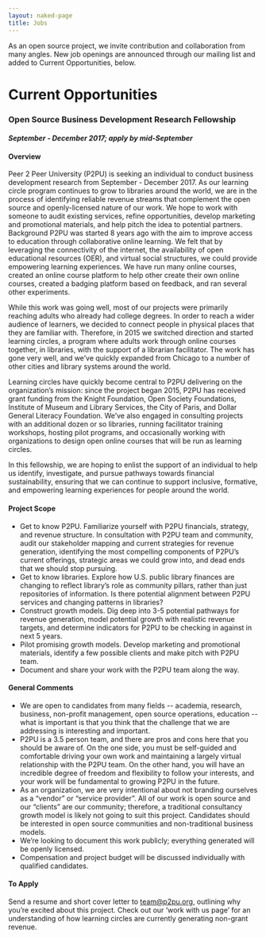 ```yaml
---
layout: naked-page
title: Jobs
---
```


As an open source project, we invite contribution and collaboration from many angles. New job openings are announced through our mailing list and added to Current Opportunities, below.

# Current Opportunities

### Open Source Business Development Research Fellowship
#### *September - December 2017; apply by mid-September*

#### Overview
Peer 2 Peer University (P2PU) is seeking an individual to conduct business development research from September - December 2017. As our learning circle program continues to grow to libraries around the world, we are in the process of identifying reliable revenue streams that complement the open source and openly-licensed nature of our work. We hope to work with someone to audit existing services, refine opportunities, develop marketing and promotional materials, and help pitch the idea to potential partners.
Background
P2PU was started 8 years ago with the aim to improve access to education through collaborative online learning. We felt that by leveraging the connectivity of the internet, the availability of open educational resources (OER), and virtual social structures, we could provide empowering learning experiences. We have run many online courses, created an online course platform to help other create their own online courses, created a badging platform based on feedback, and ran several other experiments.

While this work was going well, most of our projects were primarily reaching adults who already had college degrees. In order to reach a wider audience of learners, we decided to connect people in physical places that they are familiar with. Therefore, in 2015 we switched direction and started learning circles, a program where adults work through online courses together, in libraries, with the support of a librarian facilitator. The work has gone very well, and we’ve quickly expanded from Chicago to a number of other cities and library systems around the world. 

Learning circles have quickly become central to P2PU delivering on the organization’s mission: since the project began 2015, P2PU has received grant funding from the Knight Foundation, Open Society Foundations, Institute of Museum and Library Services, the City of Paris, and Dollar General Literacy Foundation. We’ve also engaged in consulting projects with an additional dozen or so libraries, running facilitator training workshops, hosting pilot programs, and occasionally working with organizations to design open online courses that will be run as learning circles. 

In this fellowship, we are hoping to enlist the support of an individual to help us identify, investigate, and pursue pathways towards financial sustainability, ensuring that we can continue to support inclusive, formative, and empowering learning experiences for people around the world. 

#### Project Scope
- Get to know P2PU. Familiarize yourself with P2PU financials, strategy, and revenue structure. In consultation with P2PU team and community, audit our stakeholder mapping and current strategies for revenue generation, identifying the most compelling components of P2PU’s current offerings, strategic areas we could grow into, and dead ends that we should stop pursuing.
- Get to know libraries. Explore how U.S. public library finances are changing to reflect library’s role as community pillars, rather than just repositories of information. Is there potential alignment between P2PU services and changing patterns in libraries?
- Construct growth models. Dig deep into 3-5 potential pathways for revenue generation, model potential growth with realistic revenue targets, and determine indicators for P2PU to be checking in against in next 5 years. 
- Pilot promising growth models. Develop marketing and promotional materials, identify a few possible clients and make pitch with P2PU team.
- Document and share your work with the P2PU team along the way.

#### General Comments
- We are open to candidates from many fields -- academia, research, business, non-profit management, open source operations, education -- what is important is that you think that the challenge that we are addressing is interesting and important.
- P2PU is a 3.5 person team, and there are pros and cons here that you should be aware of. On the one side, you must be self-guided and comfortable driving your own work and maintaining a largely virtual relationship with the P2PU team. On the other hand, you will have an incredible degree of freedom and flexibility to follow your interests, and your work will be fundamental to growing P2PU in the future.
- As an organization, we are very intentional about not branding ourselves as a “vendor” or “service provider”. All of our work is open source and our “clients” are our community; therefore, a traditional consultancy growth model is likely not going to suit this project. Candidates should be interested in open source communities and non-traditional business models.
- We’re looking to document this work publicly; everything generated will be openly licensed.
- Compensation and project budget will be discussed individually with qualified candidates.

#### To Apply
Send a resume and short cover letter to team@p2pu.org, outlining why you’re excited about this project. Check out our ‘work with us page’ for an understanding of how learning circles are currently generating non-grant revenue.

